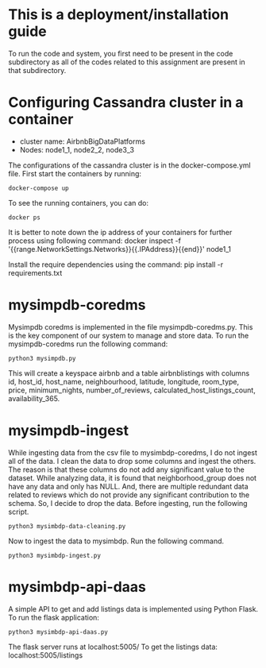 # This is a deployment/installation guide

To run the code and system, you first need to be present in the code subdirectory as all of the codes related to this assignment are present in that subdirectory.

# Configuring Cassandra cluster in a container

- cluster name: AirbnbBigDataPlatforms
- Nodes: node1_1, node2_2, node3_3

The configurations of the cassandra cluster is in the docker-compose.yml file. First start the containers by running:

	docker-compose up

To see the running containers, you can do:

	docker ps

It is better to note down the ip address of your containers for further process using following command:
	docker inspect -f '{{range.NetworkSettings.Networks}}{{.IPAddress}}{{end}}' node1_1

Install the require dependencies using the command:
	pip install -r requirements.txt

# mysimpdb-coredms

Mysimpdb coredms is implemented in the file mysimpdb-coredms.py. This is the key component of our system to manage and store data. To run the mysimpdb-coredms run the following command:

	python3 mysimpdb.py

This will create a keyspace airbnb and a table airbnblistings with columns id, host_id, host_name, neighbourhood, latitude, longitude, room_type, price, minimum_nights, number_of_reviews, calculated_host_listings_count, availability_365.

# mysimpdb-ingest

While ingesting data from the csv file to mysimbdp-coredms, I do not ingest all of the data. I clean the data to drop some columns and ingest the others. The reason is that these columns do not add any significant value to the dataset. While analyzing data, it is found that neighborhood_group does not have any data and only has NULL. And, there are multiple redundant data related to reviews which do not provide any significant contribution to the schema. So, I decide to drop the data. Before ingesting, run the following script. 

	python3 mysimbdp-data-cleaning.py

Now to ingest the data to mysimbdp. Run the following command. 

	python3 mysimbdp-ingest.py

# mysimbdp-api-daas

A simple API to get and add listings data is implemented using Python Flask. To run the flask application:

	python3 mysimbdp-api-daas.py

The flask server runs at localhost:5005/
To get the listings data: localhost:5005/listings
